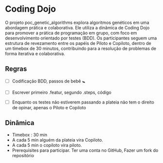 # Coding Dojo

O projeto poc_genetic_algorithms explora algoritmos genéticos em uma abordagem prática e colaborativa. Ele utiliza a dinâmica de Coding Dojo para promover a prática de programação em grupo, com foco em desenvolvimento orientado por testes (BDD). Os participantes seguem uma estrutura de revezamento entre os papéis de Piloto e Copiloto, dentro de um timebox de 30 minutos, contribuindo para a resolução de problemas de forma iterativa e colaborativa.


## Regras

- [ ] Codificação BDD, passos de bebê 🚼 
- [ ] Escrever primeiro .featur, segundo .steps, código
- [ ] Enquanto os testes não estiverem passando a plateia não tem o direito de opinar, apenas o Piloto e Copiloto


## Dinâmica 

- Timebox : 30 min
- A cada 5 min alguém da plateia vira Copiloto.
- A cada 5 min o copiloto vira piloto.
- Prerequisites para participar. Ter uma conta no GitHub, Fazer um fork do repositório
